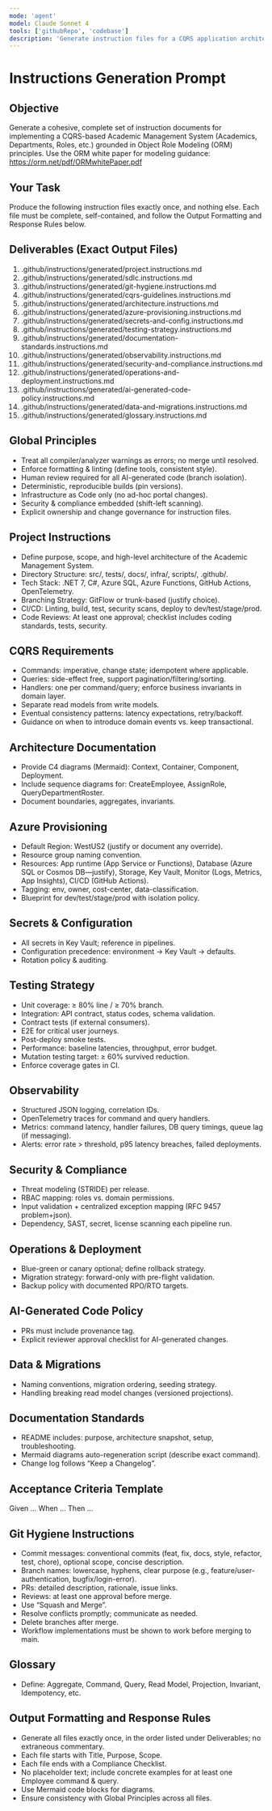 ```yaml
---
mode: 'agent'
model: Claude Sonnet 4
tools: ['githubRepo', 'codebase']
description: 'Generate instruction files for a CQRS application architecture in an Academic Management System.'
---
```

# Instructions Generation Prompt

## Objective
Generate a cohesive, complete set of instruction documents for implementing a CQRS-based Academic Management System (Academics, Departments, Roles, etc.) grounded in Object Role Modeling (ORM) principles. Use the ORM white paper for modeling guidance: https://orm.net/pdf/ORMwhitePaper.pdf

## Your Task
Produce the following instruction files exactly once, and nothing else. Each file must be complete, self-contained, and follow the Output Formatting and Response Rules below.

## Deliverables (Exact Output Files)
1. .github/instructions/generated/project.instructions.md
2. .github/instructions/generated/sdlc.instructions.md
3. .github/instructions/generated/git-hygiene.instructions.md
4. .github/instructions/generated/cqrs-guidelines.instructions.md
5. .github/instructions/generated/architecture.instructions.md
6. .github/instructions/generated/azure-provisioning.instructions.md
7. .github/instructions/generated/secrets-and-config.instructions.md
8. .github/instructions/generated/testing-strategy.instructions.md
9. .github/instructions/generated/documentation-standards.instructions.md
10. .github/instructions/generated/observability.instructions.md
11. .github/instructions/generated/security-and-compliance.instructions.md
12. .github/instructions/generated/operations-and-deployment.instructions.md
13. .github/instructions/generated/ai-generated-code-policy.instructions.md
14. .github/instructions/generated/data-and-migrations.instructions.md
15. .github/instructions/generated/glossary.instructions.md

## Global Principles
- Treat all compiler/analyzer warnings as errors; no merge until resolved.
- Enforce formatting & linting (define tools, consistent style).
- Human review required for all AI-generated code (branch isolation).
- Deterministic, reproducible builds (pin versions).
- Infrastructure as Code only (no ad-hoc portal changes).
- Security & compliance embedded (shift-left scanning).
- Explicit ownership and change governance for instruction files.

## Project Instructions
- Define purpose, scope, and high-level architecture of the Academic Management System.
- Directory Structure: src/, tests/, docs/, infra/, scripts/, .github/.
- Tech Stack: .NET 7, C#, Azure SQL, Azure Functions, GitHub Actions, OpenTelemetry.
- Branching Strategy: GitFlow or trunk-based (justify choice).
- CI/CD: Linting, build, test, security scans, deploy to dev/test/stage/prod.
- Code Reviews: At least one approval; checklist includes coding standards, tests, security.

## CQRS Requirements
- Commands: imperative, change state; idempotent where applicable.
- Queries: side-effect free, support pagination/filtering/sorting.
- Handlers: one per command/query; enforce business invariants in domain layer.
- Separate read models from write models.
- Eventual consistency patterns: latency expectations, retry/backoff.
- Guidance on when to introduce domain events vs. keep transactional.

## Architecture Documentation
- Provide C4 diagrams (Mermaid): Context, Container, Component, Deployment.
- Include sequence diagrams for: CreateEmployee, AssignRole, QueryDepartmentRoster.
- Document boundaries, aggregates, invariants.

## Azure Provisioning
- Default Region: WestUS2 (justify or document any override).
- Resource group naming convention.
- Resources: App runtime (App Service or Functions), Database (Azure SQL or Cosmos DB—justify), Storage, Key Vault, Monitor (Logs, Metrics, App Insights), CI/CD (GitHub Actions).
- Tagging: env, owner, cost-center, data-classification.
- Blueprint for dev/test/stage/prod with isolation policy.

## Secrets & Configuration
- All secrets in Key Vault; reference in pipelines.
- Configuration precedence: environment → Key Vault → defaults.
- Rotation policy & auditing.

## Testing Strategy
- Unit coverage: ≥ 80% line / ≥ 70% branch.
- Integration: API contract, status codes, schema validation.
- Contract tests (if external consumers).
- E2E for critical user journeys.
- Post-deploy smoke tests.
- Performance: baseline latencies, throughput, error budget.
- Mutation testing target: ≥ 60% survived reduction.
- Enforce coverage gates in CI.

## Observability
- Structured JSON logging, correlation IDs.
- OpenTelemetry traces for command and query handlers.
- Metrics: command latency, handler failures, DB query timings, queue lag (if messaging).
- Alerts: error rate > threshold, p95 latency breaches, failed deployments.

## Security & Compliance
- Threat modeling (STRIDE) per release.
- RBAC mapping: roles vs. domain permissions.
- Input validation + centralized exception mapping (RFC 9457 problem+json).
- Dependency, SAST, secret, license scanning each pipeline run.

## Operations & Deployment
- Blue-green or canary optional; define rollback strategy.
- Migration strategy: forward-only with pre-flight validation.
- Backup policy with documented RPO/RTO targets.

## AI-Generated Code Policy
- PRs must include provenance tag.
- Explicit reviewer approval checklist for AI-generated changes.

## Data & Migrations
- Naming conventions, migration ordering, seeding strategy.
- Handling breaking read model changes (versioned projections).

## Documentation Standards
- README includes: purpose, architecture snapshot, setup, troubleshooting.
- Mermaid diagrams auto-regeneration script (describe exact command).
- Change log follows “Keep a Changelog”.

## Acceptance Criteria Template
Given ...
When ...
Then ...

## Git Hygiene Instructions
- Commit messages: conventional commits (feat, fix, docs, style, refactor, test, chore), optional scope, concise description.
- Branch names: lowercase, hyphens, clear purpose (e.g., feature/user-authentication, bugfix/login-error).
- PRs: detailed description, rationale, issue links.
- Reviews: at least one approval before merge.
- Use “Squash and Merge”.
- Resolve conflicts promptly; communicate as needed.
- Delete branches after merge.
- Workflow implementations must be shown to work before merging to main.

## Glossary
- Define: Aggregate, Command, Query, Read Model, Projection, Invariant, Idempotency, etc.

## Output Formatting and Response Rules
- Generate all files exactly once, in the order listed under Deliverables; no extraneous commentary.
- Each file starts with Title, Purpose, Scope.
- Each file ends with a Compliance Checklist.
- No placeholder text; include concrete examples for at least one Employee command & query.
- Use Mermaid code blocks for diagrams.
- Ensure consistency with Global Principles across all files.


